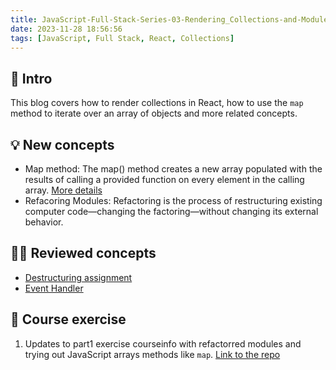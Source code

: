 ```yaml
---
title: JavaScript-Full-Stack-Series-03-Rendering_Collections-and-Modules
date: 2023-11-28 18:56:56
tags: [JavaScript, Full Stack, React, Collections]
---
```


## 🔎 Intro

This blog covers how to render collections in React, how to use the `map` method to iterate over an array of objects and more related concepts.
<!-- more -->

## 💡 New concepts

- Map method:
The map() method creates a new array populated with the results of calling a provided function on every element in the calling array. [More details](https://developer.mozilla.org/en-US/docs/Web/JavaScript/Reference/Global_Objects/Array/map)
- Refacoring Modules:
Refactoring is the process of restructuring existing computer code—changing the factoring—without changing its external behavior.

## 👨‍💻 Reviewed concepts

- [Destructuring assignment](https://dogecat0.github.io/2023/11/09/JavaScript-Full-Stack-Series-02-JavaScript.html) 
- [Event Handler](https://dogecat0.github.io/2023/11/12/JavaScript-Full-Stack-Series-02-State-and-Event-Handlers.html)

## 📝 Course exercise

1. Updates to part1 exercise courseinfo with refactorred modules and trying out JavaScript arrays methods like `map`. [Link to the repo](https://github.com/Dogecat0/fullstack_open/tree/main/part2/courseinfo)